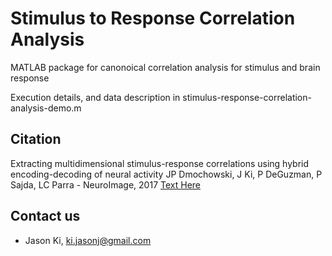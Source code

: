 Stimulus to Response Correlation Analysis
=====

MATLAB package for canonoical correlation analysis for stimulus and brain response

Execution details, and data description in stimulus-response-correlation-analysis-demo.m


Citation
--------------
Extracting multidimensional stimulus-response correlations using hybrid encoding-decoding of neural activity
JP Dmochowski, J Ki, P DeGuzman, P Sajda, LC Parra - NeuroImage, 2017 [Text Here](http://www.sciencedirect.com/science/article/pii/S1053811917304299)

## Contact us
* Jason Ki, ki.jasonj@gmail.com
